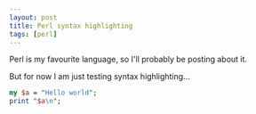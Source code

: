 ```yaml
---
layout: post
title: Perl syntax highlighting
tags: [perl]
---
```


Perl is my favourite language, so I'll probably be posting about it.

But for now I am just testing syntax highlighting...

```perl
my $a = "Hello world";
print "$a\n";
```


